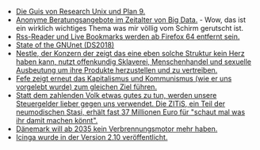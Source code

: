 * [Die Guis von Research Unix und Plan 9.](https://mirror.eu.oneandone.net/projects/media.ccc.de/events/vcfb/2018/h264-hd/vcfb18-98-deu-Die_GUIs_von_Research_UNIX_und_Plan_9_hd.mp4)
* [Anonyme Beratungsangebote im Zeitalter von Big Data.](https://mirror.eu.oneandone.net/projects/media.ccc.de/events/systemkonform/2018/h264-hd/syskon-4-deu-Anonyme_Beratungsangebote_im_Zeitalter_der_Datenspeicherung_hd.mp4) - Wow, das ist ein wirklich wichtiges Thema was mir völlig vom Schirm gerutscht ist.
* [Rss-Reader und Live Bookmarks werden ab Firefox 64 entfernt sein.](https://www.pro-linux.de/news/1/26396/firefox-64-ohne-rss-reader-und-live-bookmarks.html)
* [State of the GNUnet (DS2018)](https://cdn.media.ccc.de/events/datenspuren/2018/h264-hd/DS2018-9337-deu-State_of_the_GNUnet_hd.mp4)
* [Nestle, der Konzern der zeigt das eine eben solche Struktur kein Herz haben kann, nutzt offenkundig Sklaverei, Menschenhandel und sexuelle Ausbeutung um ihre Produkte herzustellen und zu vertreiben.](https://netzfrauen.org/2018/10/16/nestle-slavery/)
* [Fefe zeigt erneut das Kapitalismus und Kommunismus (wie er uns vorgelebt wurde) zum gleichen Ziel führen.](https://blog.fefe.de/?ts=a53b77b6)
* [Statt dem zahlenden Volk etwas gutes zu tun, werden unsere Steuergelder lieber gegen uns verwendet. Die ZITiS, ein Teil der neumodischen Stasi, erhält fast 37 Millionen Euro für "schaut mal was ihr damit machen könnt".](https://blog.fefe.de/?ts=a53b4f6b)
* [Dänemark will ab 2035 kein Verbrennungsmotor mehr haben.](http://www.sonnenseite.com/de/mobilitaet/daenemark-aus-fuer-diesel-und-benzinfahrzeuge-ab-2030.html)
* [Icinga wurde in der Version 2.10 veröffentlicht.](https://www.pro-linux.de/news/1/26403/icinga-210-freigegeben.html)
